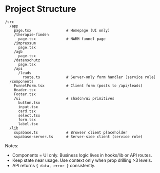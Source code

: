 # Project Structure

```
/src
  /app
    page.tsx                # Homepage (UI only)
    /therapie-finden
      page.tsx              # NARM funnel page
    /impressum
      page.tsx
    /agb
      page.tsx
    /datenschutz
      page.tsx
    /api
      /leads
        route.ts            # Server-only form handler (service role)
  /components
    FunnelForm.tsx          # Client form (posts to /api/leads)
    Header.tsx
    Footer.tsx
    /ui                     # shadcn/ui primitives
      button.tsx
      input.tsx
      card.tsx
      select.tsx
      form.tsx
      label.tsx
  /lib
    supabase.ts             # Browser client placeholder
    supabase-server.ts      # Server-side client (service role)
```

Notes:
- Components = UI only. Business logic lives in hooks/lib or API routes.
- Keep state near usage. Use context only when prop drilling >3 levels.
- API returns `{ data, error }` consistently.

